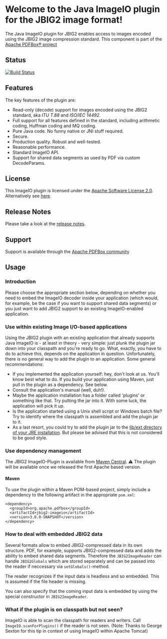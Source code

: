 <!---
  Licensed to the Apache Software Foundation (ASF) under one or more
  contributor license agreements.  See the NOTICE file distributed with
  this work for additional information regarding copyright ownership.
  The ASF licenses this file to You under the Apache License, Version 2.0
  (the "License"); you may not use this file except in compliance with
  the License.  You may obtain a copy of the License at

       http://www.apache.org/licenses/LICENSE-2.0

  Unless required by applicable law or agreed to in writing, software
  distributed under the License is distributed on an "AS IS" BASIS,
  WITHOUT WARRANTIES OR CONDITIONS OF ANY KIND, either express or implied.
  See the License for the specific language governing permissions and
  limitations under the License.
--->

# Welcome to the Java ImageIO plugin for the JBIG2 image format!
The Java ImageIO plugin for JBIG2 enables access to images encoded using the JBIG2 image compression standard.
This component is part of the [Apache PDFBox® project](https://pdfbox.apache.org/) 

## Status
[![Build Status](https://travis-ci.org/apache/pdfbox-jbig2.svg?branch=master)](https://travis-ci.org/apache/pdfbox-jbig2)

## Features
The key features of the plugin are:

- Read-only (decode) support for images encoded using the JBIG2 standard, aka *ITU T.88* and *ISO/IEC 14492*.
- Full support for all features defined in the standard, including arithmetic coding, Huffman coding and MQ coding.
- Pure Java code. No funny native or JNI stuff required.
- Secure.
- Production quality. Robust and well-tested.
- Reasonable performance.
- Standard ImageIO API.
- Support for shared data segments as used by PDF via custom DecodeParams.

## License
This ImageIO plugin is licensed under the [Apache Software License 2.0](https://www.apache.org/licenses/LICENSE-2.0). Alternatively see [here](LICENSE.txt).

## Release Notes
Please take a look at the [release notes](release-notes.md).

## Support
Support is available through the [Apache PDFBox community](https://pdfbox.apache.org/support.html)

## Usage
### Introduction
Please choose the appropriate section below, depending on whether you need to embed the ImageIO decoder inside your application (which would, for example, be the case if you want to support shared data segments) or you just want to add JBIG2 support to an existing ImageIO-enabled application.

### Use within existing Image I/O-based applications
Using the JBIG2 plugin with an existing application that already supports Java ImageIO is - at least in theory - very simple: just plunk the plugin jar down into your classpath and you're ready to go. What, exactly, you have to do to achieve this, depends on the application in question. Unfortunately, there is no general way to add the plugin to an application. Some general recommendations:

- If you implemented the application yourself: hey, don't look at us. You'll know best what to do. If you build your application using Maven, just pull in the plugin as a dependency. See below.
- Consult the application's manual (well, duh!).
- Maybe the application installation has a folder called 'plugins' or something like that. Try putting the jar into it. With some luck, the application will pick it up.
- Is the application started using a Unix shell script or Windows batch file? Try to identify where the classpath is assembled and add the plugin jar to it.
- As a last resort, you could try to add the plugin jar to the [lib/ext directory of your JRE installation](http://download.oracle.com/javase/1.4.2/docs/guide/extensions/spec.html). But please be advised that this is not considered to be good style.

### Use dependency management
The JBIG2 ImageIO-Plugin is available from [Maven Central](http://search.maven.org/). 
:warning: The plugin will be available once we released the first Apache based version.

#### Maven
To use the plugin within a Maven POM-based project, simply include a dependency to the following artifact in the appropriate ```pom.xml```:

    <dependency>
      <groupId>org.apache.pdfbox</groupId>
      <artifactId>jbig2-imageio</artifactId>
      <version>3.0.0-SNAPSHOT</version>
    </dependency>

### How to deal with embedded JBIG2 data
Several formats allow to embed JBIG2-compressed data in its own structure. PDF, for example, supports JBIG2-compressed data and adds the ability to embed shared data segments. Therefore the `JBIG2ImageReader` can handle `JBIG2Globals`  which are stored separately and can be passed into the reader if neccessary via `setGlobals()`-method.

The reader recognizes if the input data is headless and so embedded. This is assumed if the file header is missing.

You can also specify that the coming input data is embedded by using the special constructor in `JBIG2ImageReader`.

### What if the plugin is on classpath but not seen?
ImageIO is able to scan the classpath for readers and writers. Call `ImageIO.scanForPlugins()` if the reader is not seen. (Note: Thanks to George Sexton for this tip in context of using ImageIO within Apache Tomcat)

